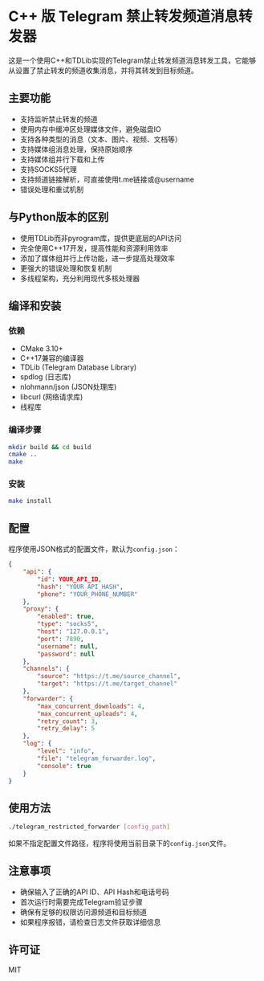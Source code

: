 # C++ 版 Telegram 禁止转发频道消息转发器

这是一个使用C++和TDLib实现的Telegram禁止转发频道消息转发工具，它能够从设置了禁止转发的频道收集消息，并将其转发到目标频道。

## 主要功能

- 支持监听禁止转发的频道
- 使用内存中缓冲区处理媒体文件，避免磁盘IO
- 支持各种类型的消息（文本、图片、视频、文档等）
- 支持媒体组消息处理，保持原始顺序
- 支持媒体组并行下载和上传
- 支持SOCKS5代理
- 支持频道链接解析，可直接使用t.me链接或@username
- 错误处理和重试机制

## 与Python版本的区别

- 使用TDLib而非pyrogram库，提供更底层的API访问
- 完全使用C++17开发，提高性能和资源利用效率
- 添加了媒体组并行上传功能，进一步提高处理效率
- 更强大的错误处理和恢复机制
- 多线程架构，充分利用现代多核处理器

## 编译和安装

### 依赖

- CMake 3.10+
- C++17兼容的编译器
- TDLib (Telegram Database Library)
- spdlog (日志库)
- nlohmann/json (JSON处理库)
- libcurl (网络请求库)
- 线程库

### 编译步骤

```bash
mkdir build && cd build
cmake ..
make
```

### 安装

```bash
make install
```

## 配置

程序使用JSON格式的配置文件，默认为`config.json`：

```json
{
    "api": {
        "id": YOUR_API_ID,
        "hash": "YOUR_API_HASH",
        "phone": "YOUR_PHONE_NUMBER"
    },
    "proxy": {
        "enabled": true,
        "type": "socks5",
        "host": "127.0.0.1",
        "port": 7890,
        "username": null,
        "password": null
    },
    "channels": {
        "source": "https://t.me/source_channel",
        "target": "https://t.me/target_channel"
    },
    "forwarder": {
        "max_concurrent_downloads": 4,
        "max_concurrent_uploads": 4,
        "retry_count": 3,
        "retry_delay": 5
    },
    "log": {
        "level": "info",
        "file": "telegram_forwarder.log",
        "console": true
    }
}
```

## 使用方法

```bash
./telegram_restricted_forwarder [config_path]
```

如果不指定配置文件路径，程序将使用当前目录下的`config.json`文件。

## 注意事项

- 确保输入了正确的API ID、API Hash和电话号码
- 首次运行时需要完成Telegram验证步骤
- 确保有足够的权限访问源频道和目标频道
- 如果程序报错，请检查日志文件获取详细信息

## 许可证

MIT 